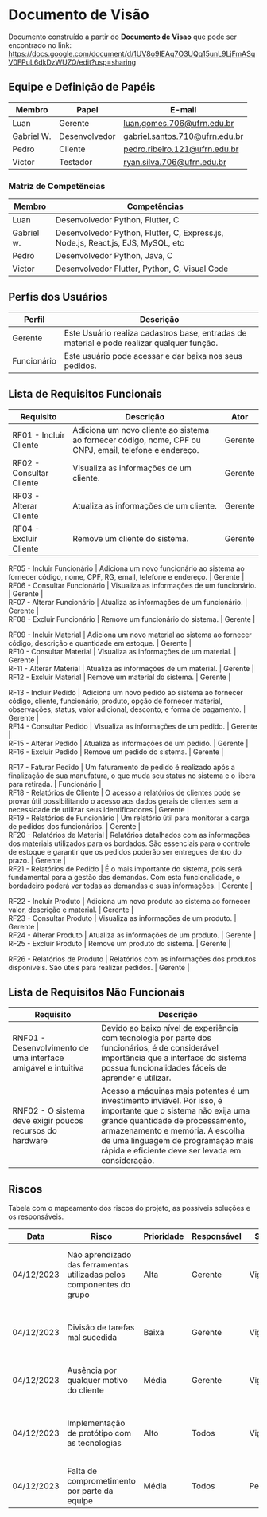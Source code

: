 ﻿# Documento de Visão

Documento construído a partir do **Documento de Visao** que pode ser encontrado no link: https://docs.google.com/document/d/1UV8o9IEAq7O3UQq15unL9LjFmASqV0FPuL6dkDzWUZQ/edit?usp=sharing

## Equipe e Definição de Papéis


Membro     |     Papel   |   E-mail   |
---------  | ----------- | ---------- |
Luan       | Gerente     | luan.gomes.706@ufrn.edu.br |
Gabriel W. | Desenvolvedor| gabriel.santos.710@ufrn.edu.br |
Pedro      | Cliente      | pedro.ribeiro.121@ufrn.edu.br |
Victor     | Testador     | ryan.silva.706@ufrn.edu.br |


### Matriz de Competências

Membro     | Competências |
---------  | ----------- |
Luan |Desenvolvedor Python, Flutter, C |
Gabriel w. | Desenvolvedor Python, Flutter, C, Express.js, Node.js, React.js, EJS, MySQL, etc |
Pedro | Desenvolvedor Python, Java, C |
Victor | Desenvolvedor Flutter, Python, C, Visual Code |

## Perfis dos Usuários

Perfil                                 | Descrição   |
---------                              | ----------- |
Gerente                                | Este Usuário realiza cadastros base, entradas de material e pode realizar qualquer função.
Funcionário                            | Este usuário pode acessar e dar baixa nos seus pedidos.

## Lista de Requisitos Funcionais

Requisito                                 | Descrição   | Ator |
---------                                 | ----------- | ---------- |
RF01 - Incluir Cliente | Adiciona um novo cliente ao sistema ao fornecer código, nome, CPF ou CNPJ, email, telefone e endereço. | Gerente |                  
RF02 - Consultar Cliente | Visualiza as informações de um cliente. | Gerente |               
RF03 - Alterar Cliente | Atualiza as informações de um cliente. | Gerente |              
RF04 - Excluir Cliente | Remove um cliente do sistema. | Gerente |                  
                  
RF05 - Incluir Funcionário | Adiciona um novo funcionário ao sistema ao fornecer código, nome, CPF, RG, email, telefone e endereço. | Gerente |                 
RF06 - Consultar Funcionário | Visualiza as informações de um funcionário. | Gerente |                 
RF07 - Alterar Funcionário | Atualiza as informações de um funcionário. | Gerente |                  
RF08 - Excluir Funcionário | Remove um funcionário do sistema. | Gerente |                
              
RF09 - Incluir Material | Adiciona um novo material ao sistema ao fornecer código, descrição e quantidade em estoque. | Gerente |             
RF10 - Consultar Material | Visualiza as informações de um material. | Gerente |                    
RF11 - Alterar Material | Atualiza as informações de um material. | Gerente |             
RF12 - Excluir Material | Remove um material do sistema. | Gerente |             
               
RF13 - Incluir Pedido | Adiciona um novo pedido ao sistema ao fornecer código, cliente, funcionário, produto, opção de fornecer material, observações, status, valor adicional, desconto, e forma de pagamento. | Gerente |              
RF14 - Consultar Pedido | Visualiza as informações de um pedido. | Gerente |               
RF15 - Alterar Pedido | Atualiza as informações de um pedido. | Gerente |              
RF16 - Excluir Pedido | Remove um pedido do sistema. | Gerente |              
             
RF17 - Faturar Pedido | Um faturamento de pedido é realizado após a finalização de sua manufatura, o que muda seu status no sistema e o libera para retirada. | Funcionário |              
RF18 - Relatórios de Cliente | O acesso a relatórios de clientes pode se provar útil possibilitando o acesso aos dados gerais de clientes sem a necessidade de utilizar seus identificadores | Gerente |               
RF19 - Relatórios de Funcionário | Um relatório útil para monitorar a carga de pedidos dos funcionários. | Gerente |          
RF20 - Relatórios de Material | Relatórios detalhados com as informações dos materiais utilizados para os bordados. São essenciais para o controle de estoque e garantir que os pedidos poderão ser entregues dentro do prazo. | Gerente |                  
RF21 - Relatórios de Pedido | É o mais importante do sistema, pois será fundamental para a gestão das demandas. Com esta funcionalidade, o bordadeiro poderá ver todas as demandas e suas informações. | Gerente |                
                
RF22 - Incluir Produto | Adiciona um novo produto ao sistema ao fornecer valor, descrição e material. | Gerente |              
RF23 - Consultar Produto | Visualiza as informações de um produto. | Gerente |               
RF24 - Alterar Produto | Atualiza as informações de um produto. | Gerente |              
RF25 - Excluir Produto | Remove um produto do sistema. | Gerente |              
                
RF26 - Relatórios de Produto | Relatórios com as informações dos produtos disponiveis. São úteis para realizar pedidos. | Gerente |
                 
## Lista de Requisitos Não Funcionais

Requisito                                 | Descrição   |
---------                                 | ----------- |
RNF01 - Desenvolvimento de uma interface amigável e intuitiva | Devido ao baixo nível de experiência com tecnologia por parte dos funcionários, é de considerável importância que a interface do sistema possua funcionalidades fáceis de aprender e utilizar. |
RNF02 - O sistema deve exigir poucos recursos do hardware | Acesso a máquinas mais potentes é um investimento inviável. Por isso, é importante que o sistema não exija uma grande quantidade de processamento, armazenamento e memória. A escolha de uma linguagem de programação mais rápida e eficiente deve ser levada em consideração. |

## Riscos

Tabela com o mapeamento dos riscos do projeto, as possíveis soluções e os responsáveis.

Data | Risco | Prioridade | Responsável | Status | Providência/Solução |
------ | ------ | ------ | ------ | ------ | ------ |
04/12/2023 | Não aprendizado das ferramentas utilizadas pelos componentes do grupo | Alta | Gerente | Vigente | Reforçar estudos sobre as ferramentas e aulas com a integrante que conhece a ferramenta |
04/12/2023 | Divisão de tarefas mal sucedida | Baixa | Gerente | Vigente | Acompanhar de perto o desenvolvimento de cada membro da equipe |
| 04/12/2023 | Ausência por qualquer motivo do cliente | Média | Gerente | Vigente | Planejar o cronograma tendo em base a agenda do cliente |
| 04/12/2023 | Implementação de protótipo com as tecnologias | Alto | Todos | Vigente | Encontrar tutorial com a maioria da tecnologia e implementar um caso base do sistema. |
| 04/12/2023 | Falta de comprometimento por parte da equipe | Média | Todos | Pendente | Realocação e simplificação de tarefas |

